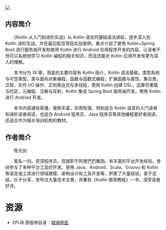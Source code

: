![](http://img3m0.ddimg.cn/48/14/25337910-1_u_2.jpg)

## 内容简介

　　《Kotlin 从入门到进阶实战》从 Kotlin 语言的基础语法讲起，逐步深入到 Kotlin 进阶实战，并在最后配合项目实战案例，重点介绍了使用 Kotlin+Spring Boot 进行服务端开发和使用 Kotlin 进行 Android 应用程序开发的内容，让读者不但可以系统地学习 Kotlin 编程的相关知识，而且还能对 Kotlin 应用开发有更为深入的理解。

　　本书分为 14 章，涵盖的主要内容有 Kotlin 简介，Kotlin 语法基础，类型系统与可空类型，类与面向对象编程，函数与函数式编程，扩展函数与属性，集合类，泛型，文件 I/O 操作、正则表达式与多线程，使用 Kotlin 创建 DSL，运算符重载与约定，元编程、注解与反射，Kotlin 集成 Spring Boot 服务端开发，使用 Kotlin 进行 Android 开发。

　　本书内容通俗易懂，案例丰富，实用性强，特别适合 Kotlin 语言的入门读者和进阶读者阅读，也适合 Android 程序员、Java 程序员等其他编程爱好者阅读，还适合作为相关培训机构的教材。

## 作者简介

　　陈光剑

　　笔名一剑。资深程序员，现就职于阿里巴巴集团。有丰富的平台开发经验，曾经参与了多种平台工具的开发。使用 Java、Android、Scala、Groovy 和 Kotlin 等语言或工具进行领域建模、架构设计和工具开发等，积累了大量经验。善于总结，乐于分享，发布过大量技术文章，并著有《Kotlin 极简教程》一书，深受读者好评。

# 资源

* EPUB 原版带目录：[城通网盘](https://u11215426.pipipan.com/fs/11215426-335918311)
